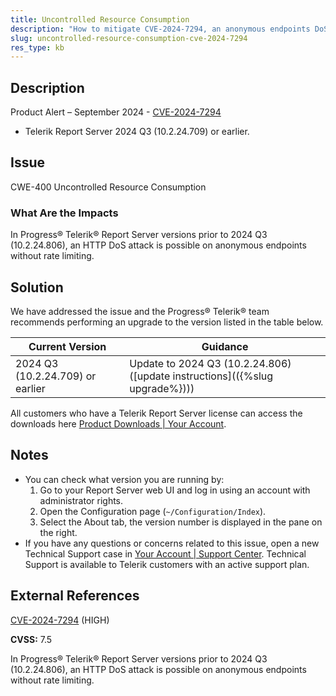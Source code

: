 ```yaml
---
title: Uncontrolled Resource Consumption
description: "How to mitigate CVE-2024-7294, an anonymous endpoints DoS vulnerability."
slug: uncontrolled-resource-consumption-cve-2024-7294
res_type: kb
---
```


## Description

Product Alert – September 2024 - [CVE-2024-7294](https://www.cve.org/CVERecord?id=CVE-2024-7294)

- Telerik Report Server 2024 Q3 (10.2.24.709) or earlier.

## Issue

CWE-400 Uncontrolled Resource Consumption

### What Are the Impacts

In Progress® Telerik® Report Server versions prior to 2024 Q3 (10.2.24.806), an HTTP DoS attack is possible on anonymous endpoints without rate limiting.

## Solution

We have addressed the issue and the Progress® Telerik® team recommends performing an upgrade to the version listed in the table below.

| Current Version | Guidance |
|-----------------|----------|
| 2024 Q3 (10.2.24.709) or earlier | Update to 2024 Q3 (10.2.24.806) ([update instructions](({%slug upgrade%}))) |

All customers who have a Telerik Report Server license can access the downloads here [Product Downloads | Your Account](https://www.telerik.com/account/downloads/product-download?product=REPSERVER).

## Notes

- You can check what version you are running by:
  1. Go to your Report Server web UI and log in using an account with administrator rights.
  1. Open the Configuration page (`~/Configuration/Index`).
  1. Select the About tab, the version number is displayed in the pane on the right.
- If you have any questions or concerns related to this issue, open a new Technical Support case in [Your Account | Support Center](https://www.telerik.com/account/support-center/contact-us/). Technical Support is available to Telerik customers with an active support plan.

## External References

[CVE-2024-7294](https://www.cve.org/CVERecord?id=CVE-2024-7294) (HIGH)

**CVSS:** 7.5

In Progress® Telerik® Report Server versions prior to 2024 Q3 (10.2.24.806), an HTTP DoS attack is possible on anonymous endpoints without rate limiting.